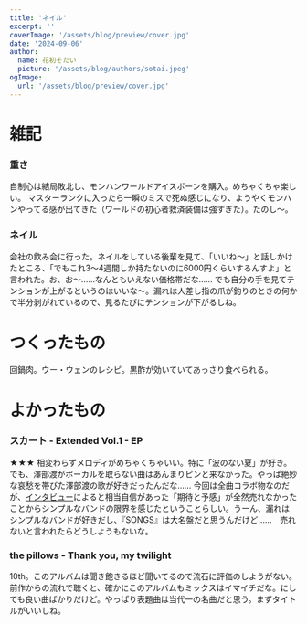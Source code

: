 ```yaml
---
title: 'ネイル'
excerpt: ''
coverImage: '/assets/blog/preview/cover.jpg'
date: '2024-09-06'
author:
  name: 花初そたい
  picture: '/assets/blog/authors/sotai.jpeg'
ogImage:
  url: '/assets/blog/preview/cover.jpg'
---
```

# 雑記
### 重さ
自制心は結局敗北し、モンハンワールドアイスボーンを購入。めちゃくちゃ楽しい。
マスターランクに入ったら一瞬のミスで死ぬ感じになり、ようやくモンハンやってる感が出てきた（ワールドの初心者救済装備は強すぎた）。たのし～。

### ネイル
会社の飲み会に行った。ネイルをしている後輩を見て、「いいね～」と話しかけたところ、「でもこれ3～4週間しか持たないのに6000円くらいするんすよ」と言われた。お、お～……なんともいえない価格帯だな……
でも自分の手を見てテンションが上がるというのはいいな～。漏れは人差し指の爪が釣りのときの何かで半分剥がれているので、見るたびにテンションが下がるしね。

# つくったもの
回鍋肉。ウー・ウェンのレシピ。黒酢が効いていてあっさり食べられる。

# よかったもの

### スカート - Extended Vol.1 - EP
★★★
相変わらずメロディがめちゃくちゃいい。特に「波のない夏」が好き。でも、澤部渡がボーカルを取らない曲はあんまりピンと来なかった。やっぱ絶妙な哀愁を帯びた澤部渡の歌が好きだったんだな……
今回は全曲コラボ物なのだが、[インタビュー](https://natalie.mu/music/pp/skirt09)によると相当自信があった「期待と予感」が全然売れなかったことからシンプルなバンドの限界を感じたということらしい。うーん、漏れはシンプルなバンドが好きだし、『SONGS』は大名盤だと思うんだけど……　売れないと言われたらどうしようもないな。

### the pillows - Thank you, my twilight
10th。このアルバムは聞き飽きるほど聞いてるので流石に評価のしようがない。
前作からの流れで聴くと、確かにこのアルバムもミックスはイマイチだな。にしても良い曲ばかりだけど。やっぱり表題曲は当代一の名曲だと思う。まずタイトルがいいしね。